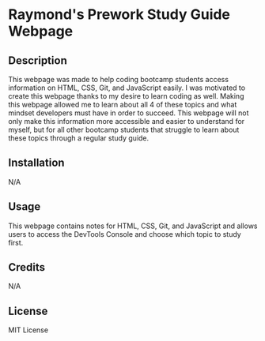 # Raymond's Prework Study Guide Webpage

## Description

This webpage was made to help coding bootcamp students access information on HTML, CSS, Git, and JavaScript easily. I was motivated to create this webpage thanks to my desire to learn coding as well. Making this webpage allowed me to learn about all 4 of these topics and what mindset developers must have in order to succeed. This webpage will not only make this information more accessible and easier to understand for myself, but for all other bootcamp students that struggle to learn about these topics through a regular study guide.

## Installation

N/A

## Usage

This webpage contains notes for HTML, CSS, Git, and JavaScript and allows users to access the DevTools Console and choose which topic to study first.

## Credits

N/A

## License

MIT License